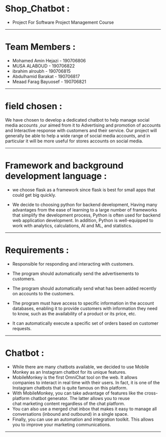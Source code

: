 # Shop_Chatbot :
  
- Project For Software Project Management Course

_________________________________________________________________________________


# Team Members :
  
- Mohamed Amin Hejazi - 190706806 
- MUSA ALABOUD - 190706822
- ibrahim alroubh - 190706815
- Abdulhamid Barakat - 190706817
- Meaad Farag Bayuosef - 190706821 


_________________________________________________________________________________
  
  
 # field chosen :
  
   We have chosen to develop a dedicated chatbot to help manage social media accounts ,our aimed 
   from it to Advertising and promotion of accounts and Interactive response  with customers and
   their service. Our project will generally be able to help a wide range of social media accounts, 
   and in particular it will be more useful for stores accounts on social media.
  
  
_________________________________________________________________________________
  
  
 # Framework and background development language :
  
 - we choose flask as a framework since flask is best for small apps that could get big quickly.
  
 - We decide to choosing python for backend development, Having many advantages from the ease
   of learning to a large number of frameworks that simplify the development process, Python 
   is often used for backend web application development. In addition, Python is well-equipped
   to work with analytics, calculations, AI and ML, and statistics.
  
  
_________________________________________________________________________________
    
 # Requirements :
  
 - Responsible for responding and interacting with customers.
  
 - The program should automatically send the advertisements to customers.

 - The program should automatically send what has been added recently on accounts to the customers.

 - The program must have access to specific information in the account databases, enabling it to provide
   customers with information they need to know, such as the availability of a product or its price, etc.

 - It can automatically execute a specific set of orders based on customer requests.
  

_________________________________________________________________________________
  
  # Chatbot :
  
 - While there are many chatbots available, we decided to use Mobile Monkey as an Instagram chatbot
   for its unique features.
 - MobileMonkey is the first OmniChat tool on the web. It allows companies to interact in real time with 
   their users. In fact, it is one of the Instagram chatbots that is quite famous on this platform.  
 - With MobileMonkey, you can take advantage of features like the cross-platform chatbot generator.
   The latter allows you to reuse chat marketing content regardless of the chat platform.
 - You can also use a merged chat inbox that makes it easy to manage all conversations (inbound and outbound)
   in a single space.
 - Finally, you can use an automation and integration toolkit. This allows you to improve your
   marketing communications.
   
 _________________________________________________________________________________
  
  
  
  
